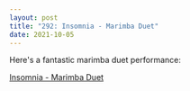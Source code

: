 ```yaml
---
layout: post
title: "292: Insomnia - Marimba Duet"
date: 2021-10-05
---
```


Here's a fantastic marimba duet performance:
  
[Insomnia - Marimba Duet](https://youtu.be/hy1amTQZj8M)
